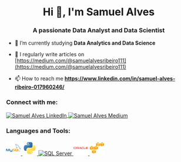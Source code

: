 <h1 align="center">Hi 👋, I'm Samuel Alves</h1>
<h3 align="center">A passionate Data Analyst and Data Scientist</h3>

- 🔭 I’m currently studying **Data Analytics and Data Science**

- 📝 I regularly write articles on [https://medium.com/@samuelalvesribeiro111](https://medium.com/@samuelalvesribeiro111)

- 📫 How to reach me **https://www.linkedin.com/in/samuel-alves-ribeiro-017960246/**

<h3 align="left">Connect with me:</h3>
<p align="left">
<a href="https://linkedin.com/in/samuel-alves-ribeiro-017960246" target="blank">
    <img align="center" src="https://raw.githubusercontent.com/rahuldkjain/github-profile-readme-generator/master/src/images/icons/Social/linked-in-alt.svg" alt="Samuel Alves LinkedIn" height="30" width="40" />
</a>
<a href="https://medium.com/@samuelalvesribeiro111" target="blank">
    <img align="center" src="https://raw.githubusercontent.com/rahuldkjain/github-profile-readme-generator/master/src/images/icons/Social/medium.svg" alt="Samuel Alves Medium" height="30" width="40" />
</a>
</p>

<h3 align="left">Languages and Tools:</h3>
<p align="left"> 
    <a href="https://www.mysql.com/" target="_blank" rel="noreferrer"> 
        <img src="https://raw.githubusercontent.com/devicons/devicon/master/icons/mysql/mysql-original-wordmark.svg" alt="MySQL" width="40" height="40"/> 
    </a> 
    <a href="https://www.python.org" target="_blank" rel="noreferrer"> 
        <img src="https://raw.githubusercontent.com/devicons/devicon/master/icons/python/python-original.svg" alt="Python" width="40" height="40"/> 
    </a> 
    <a href="https://www.microsoft.com/en-us/sql-server" target="_blank" rel="noreferrer"> 
        <img src="https://cdn.jsdelivr.net/gh/devicons/devicon/icons/microsoftsqlserver/microsoftsqlserver-plain.svg" alt="SQL Server" width="40" height="40"/>
    </a>
    <a href="https://www.oracle.com/database/" target="_blank" rel="noreferrer"> 
        <img src="https://raw.githubusercontent.com/devicons/devicon/master/icons/oracle/oracle-original.svg" alt="Oracle" width="40" height="40"/> 
    </a>
    <a href="https://aws.amazon.com/" target="_blank" rel="noreferrer"> 
        <img src="https://raw.githubusercontent.com/devicons/devicon/master/icons/amazonwebservices/amazonwebservices-original.svg" alt="AWS" width="40" height="40"/> 
    </a>
</p>
